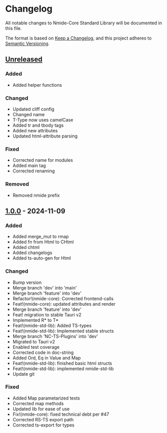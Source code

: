 # Changelog

All notable changes to Nmide-Core Standard Library will be documented in this file.

The format is based on [Keep a Changelog](https://keepachangelog.com/en/1.0.0/),
and this project adheres to [Semantic Versioning](https://semver.org/spec/v2.0.0.html).

## [Unreleased]

### Added

- Added helper functions

### Changed

- Updated cliff config
- Changed name
- T-Type now uses camelCase
- Added tr and tbody tags
- Added new attributes
- Updated html-attribute parsing

### Fixed

- Corrected name for modules
- Added main tag
- Corrected renaming

### Removed

- Removed nmide prefix

## [1.0.0] - 2024-11-09

### Added

- Added merge_mut to rmap
- Added fn from Html to CHtml
- Added chtml
- Added changelogs
- Added ts-auto-gen for Html

### Changed

- Bump version
- Merge branch 'dev' into 'main'
- Merge branch 'feature' into 'dev'
- Refactor!(nmide-core): Corrected frontend-calls
- Feat!(nmide-core): updated attributes and render
- Merge branch 'feature' into 'dev'
- Feat! migration to stable Tauri v2
- Implemented R* to T*
- Feat!(nmide-std-lib): Added TS-types
- Feat!(nmide-std-lib): Implemented stable structs
- Merge branch 'NC-TS-Plugins' into 'dev'
- Migrated to Tauri v2
- Enabled test coverage
- Corrected code in doc-string
- Added Ord, Eq in Value and Map
- Feat!(nmide-std-lib): finished basic html structs
- Feat!(nmide-std-lib): implemented nmide-std-lib
- Update git

### Fixed

- Added Map parametarized tests
- Corrected map methods
- Updated lib for ease of use
- Fix!(nmide-core): fixed technical debt per #47
- Corrected RS-TS export path
- Corrected ts-export for types

[unreleased]: https://github.com/Neelzee/Nmide/compare/v1.0.0..HEAD
[1.0.0]: https://github.com/Neelzee/Nmide/compare/v0.2.0..v1.0.0

<!-- generated by git-cliff -->
